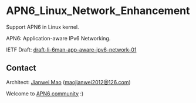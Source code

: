# APN6_Linux_Network_Enhancement

Support APN6 in Linux kernel.

APN6: Application-aware IPv6 Networking.

IETF Draft: [draft-li-6man-app-aware-ipv6-network-01](https://tools.ietf.org/html/draft-li-6man-app-aware-ipv6-network-01)

## Contact

Architect: [Jianwei Mao](https://www.MaoJianwei.com/) (maojianwei2012@126.com)

Welcome to [APN6 community](https://github.com/APN-Github) :)
